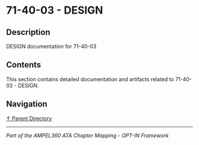 # 71-40-03 - DESIGN

## Description

DESIGN documentation for 71-40-03

## Contents

This section contains detailed documentation and artifacts related to 71-40-03 - DESIGN.

## Navigation

[↑ Parent Directory](../README.md)

---

*Part of the AMPEL360 ATA Chapter Mapping - OPT-IN Framework*
